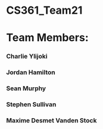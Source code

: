 # CS361_Team21

# Team Members:
### Charlie Ylijoki
### Jordan Hamilton
### Sean Murphy
### Stephen Sullivan
### Maxime Desmet Vanden Stock
